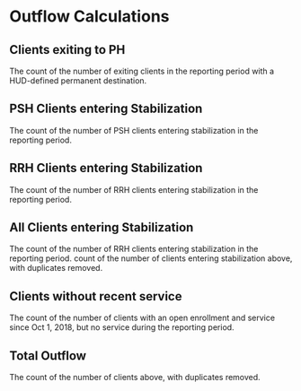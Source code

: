 # Outflow Calculations

## Clients exiting to PH

The count of the number of exiting clients in the reporting period with a HUD-defined
permanent destination.

## PSH Clients entering Stabilization

The count of the number of PSH clients entering stabilization in the reporting period.

## RRH Clients entering Stabilization

The count of the number of RRH clients entering stabilization in the reporting period.

## All Clients entering Stabilization

The count of the number of RRH clients entering stabilization in the reporting period.
count of the number of clients entering stabilization above, with duplicates removed.

## Clients without recent service

The count of the number of clients with an open enrollment and service since Oct 1, 2018,
but no service during the reporting period.

## Total Outflow

The count of the number of clients above, with duplicates removed.